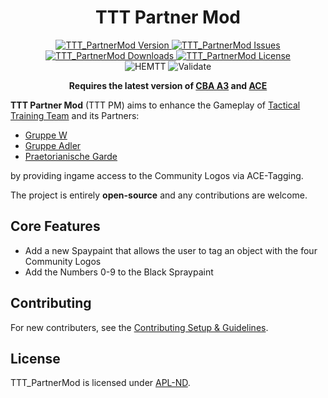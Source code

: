 <!-- If you want to make changes to this README, you need to also modify the README.md in the docs folder as well -->

<h1 align="center">TTT Partner Mod</h1>
<p align="center">
    <a href="https://github.com/TacticalTrainingTeam/TTT_PartnerMod/releases/latest">
        <img src="https://img.shields.io/badge/Version-0.0.0-blue?style=flat-square" alt="TTT_PartnerMod Version">
    </a>
    <a href="https://github.com/TacticalTrainingTeam/TTT_PartnerMod/issues">
        <img src="https://img.shields.io/github/issues-raw/TacticalTrainingTeam/TTT_PartnerMod.svg?style=flat-square&label=Issues" alt="TTT_PartnerMod Issues">
    </a>
    <a href="https://steamcommunity.com/sharedfiles/filedetails/?id=MOD_ID">
        <img src="https://img.shields.io/steam/downloads/MOD_ID.svg?style=flat-square&label=Downloads" alt="TTT_PartnerMod Downloads">
    </a>
    <a href="https://github.com/TacticalTrainingTeam/TTT_PartnerMod/blob/master/LICENSE">
        <img src="https://img.shields.io/badge/License-APL ND-red?style=flat-square" alt="TTT_PartnerMod License">
    </a>
    <br>
    <img src="https://img.shields.io/github/actions/workflow/status/TacticalTrainingTeam/TTT_PartnerMod/hemtt.yml?style=flat-square&label=HEMTT" alt="HEMTT">
    <img src="https://img.shields.io/github/actions/workflow/status/TacticalTrainingTeam/TTT_PartnerMod/arma.yml?style=flat-square&label=Validate" alt="Validate">
</p>

<p align="center">
    <b>Requires the latest version of <a href="https://github.com/CBATeam/CBA_A3/releases/latest">CBA A3</a> and <a href="https://github.com/acemod/ACE3/releases/latest">ACE</a></b>
</p>

**TTT Partner Mod** (TTT PM) aims to enhance the Gameplay of [Tactical Training Team](https:www.tacticalteam.de) and its Partners:

- [Gruppe W](https://www.gruppe-w.de)
- [Gruppe Adler](https://gruppe-adler.de/)
- [Praetorianische Garde](https://prae-garde.de)

by providing ingame access to the Community Logos via ACE-Tagging.

The project is entirely **open-source** and any contributions are welcome.

## Core Features

- Add a new Spaypaint that allows the user to tag an object with the four Community Logos
- Add the Numbers 0-9 to the Black Spraypaint

## Contributing

For new contributers, see the [Contributing Setup & Guidelines](./.github/CONTRIBUTING.md).

## License

TTT_PartnerMod is licensed under [APL-ND](./LICENSE.md).
